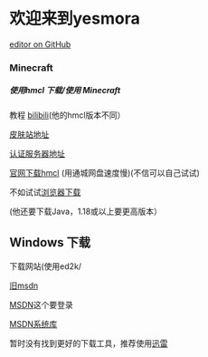 # 欢迎来到yesmora

 [editor on GitHub](https://github.com/eioua/yesmora/edit/gh-pages/index.md) 

### Minecraft

##### 使用hmcl 下载/使用 Minecraft

教程 [bilibili](https://www.bilibili.com/video/BV1aE411P7D5/)(他的hmcl版本不同）


[皮肤站地址](https://littleskin.cn/)

[认证服务器地址](https://mcskin.littleservice.cn/api/yggdrasil)


[官网下载hmcl](https://hmcl.huangyuhui.net/)  (用通城网盘速度慢)(不信可以自己试试)

不如试试[浏览器下载](https://github.com/eioua/yesmora/blob/97a71590c59b9bef4af38851d7ca4a0fc33f2d40/HMCL-3.5.2.218.exe)

(他还要下载Java，1.18或以上要更高版本）


## Windows 下载

下载网站(使用ed2k/

[旧msdn](https://msdn.itellyou.cn/)

[MSDN](https://next.itellyou.cn/)这个要登录

[MSDN系统库](https://www.xitongku.com/)

暂时没有找到更好的下载工具，推荐使用[迅雷](https://down.sandai.net/thunder11/XunLeiWebSetup11.3.10.1912dl.exe)

